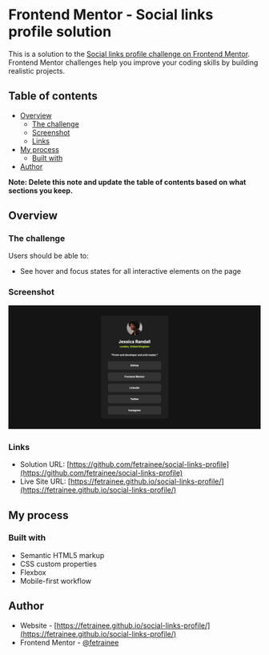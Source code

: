 # Frontend Mentor - Social links profile solution

This is a solution to the [Social links profile challenge on Frontend Mentor](https://www.frontendmentor.io/challenges/social-links-profile-UG32l9m6dQ). Frontend Mentor challenges help you improve your coding skills by building realistic projects. 

## Table of contents

- [Overview](#overview)
  - [The challenge](#the-challenge)
  - [Screenshot](#screenshot)
  - [Links](#links)
- [My process](#my-process)
  - [Built with](#built-with)
- [Author](#author)

**Note: Delete this note and update the table of contents based on what sections you keep.**

## Overview

### The challenge

Users should be able to:

- See hover and focus states for all interactive elements on the page

### Screenshot

![](./screenshot.png)

### Links

- Solution URL: [https://github.com/fetrainee/social-links-profile](https://github.com/fetrainee/social-links-profile)
- Live Site URL: [https://fetrainee.github.io/social-links-profile/](https://fetrainee.github.io/social-links-profile/)

## My process

### Built with

- Semantic HTML5 markup
- CSS custom properties
- Flexbox
- Mobile-first workflow

## Author

- Website - [https://fetrainee.github.io/social-links-profile/](https://fetrainee.github.io/social-links-profile/)
- Frontend Mentor - [@fetrainee](https://www.frontendmentor.io/profile/fetrainee)
